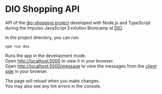 # DIO Shopping API
API of the [dio-shopping project](https://github.com/diegovianaf/dio-shopping) developed with Node.js and TypeScript during the Impulso JavaScript Evolution Bootcamp at [DIO](https://www.dio.me/en).

In the project directory, you can run:

`npm run dev`

Runs the app in the development mode.\
Open [http://localhost:5000](http://localhost:5000) to view it in your browser.\
Open [http://localhost:5000/message](http://localhost:5000/message) to view the messages from the [client side](https://github.com/diegovianaf/dio-shopping) in your browser.

The page will reload when you make changes.\
You may also see any lint errors in the console.
